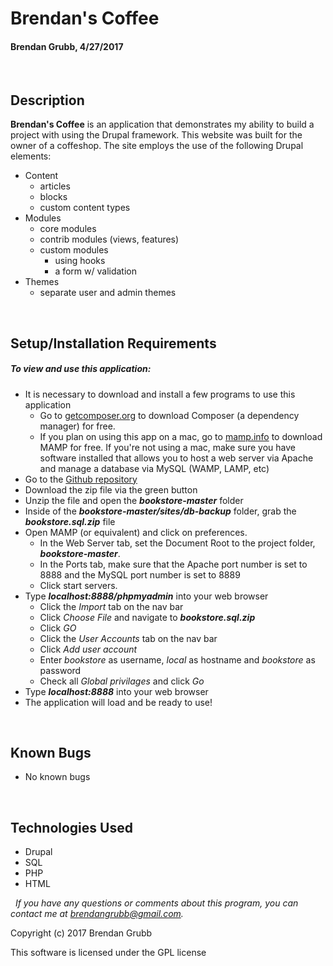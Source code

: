 # **Brendan's Coffee**
#### Brendan Grubb, 4/27/2017


&nbsp;
## Description
**Brendan's Coffee** is an application that demonstrates my ability to build a project with using the Drupal framework. This website was built for the owner of a coffeshop. The site employs the use of the following Drupal elements:
* Content
  * articles
  * blocks
  * custom content types
* Modules
  * core modules
  * contrib modules (views, features)
  * custom modules
    * using hooks
    * a form w/ validation
* Themes
  * separate user and admin themes


&nbsp;
## Setup/Installation Requirements
##### _To view and use this application:_
* It is necessary to download and install a few programs to use this application
    * Go to [getcomposer.org](https://getcomposer.org/) to download Composer (a dependency manager) for free.
    * If you plan on using this app on a mac, go to [mamp.info](https://www.mamp.info/en/downloads/) to download MAMP for free. If you're not using a mac, make sure you have software installed that allows you to host a web server via Apache and manage a database via MySQL (WAMP, LAMP, etc)
* Go to the [Github repository](https://github.com/Brendangrubb/bookstore)
* Download the zip file via the green button
* Unzip the file and open the **_bookstore-master_** folder
* Inside of the **_bookstore-master/sites/db-backup_** folder, grab the **_bookstore.sql.zip_** file
* Open MAMP (or equivalent) and click on preferences.
    * In the Web Server tab, set the Document Root to the project folder, **_bookstore-master_**.
    * In the Ports tab, make sure that the Apache port number is set to 8888 and the MySQL port number is set to 8889
    * Click start servers.
* Type **_localhost:8888/phpmyadmin_** into your web browser
    * Click the _Import_ tab on the nav bar
    * Click _Choose File_ and navigate to **_bookstore.sql.zip_**
    * Click _GO_
    * Click the _User Accounts_ tab on the nav bar
    * Click _Add user account_
    * Enter _bookstore_ as username, _local_ as hostname and _bookstore_ as password
    * Check all _Global privilages_ and click _Go_
* Type **_localhost:8888_** into your web browser
* The application will load and be ready to use!

&nbsp;
## Known Bugs
* No known bugs

&nbsp;
## Technologies Used
* Drupal
* SQL
* PHP
* HTML

&nbsp;
_If you have any questions or comments about this program, you can contact me at [brendangrubb@gmail.com](mailto:brendangrubb@gmail.com)._

Copyright (c) 2017 Brendan Grubb

This software is licensed under the GPL license
